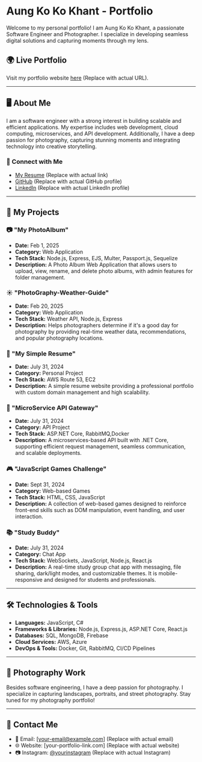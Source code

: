 # Aung Ko Ko Khant - Portfolio

Welcome to my personal portfolio! I am Aung Ko Ko Khant, a passionate Software Engineer and Photographer. I specialize in developing seamless digital solutions and capturing moments through my lens.

## 🌍 Live Portfolio
Visit my portfolio website [here](#) (Replace with actual URL).

---

## 🖥️ About Me

I am a software engineer with a strong interest in building scalable and efficient applications. My expertise includes web development, cloud computing, microservices, and API development. Additionally, I have a deep passion for photography, capturing stunning moments and integrating technology into creative storytelling.

### 🔗 Connect with Me
- [My Resume](#) (Replace with actual link)
- [GitHub](#) (Replace with actual GitHub profile)
- [LinkedIn](#) (Replace with actual LinkedIn profile)

---

## 🚀 My Projects

### 📷 "My PhotoAlbum"
- **Date:** Feb 1, 2025
- **Category:** Web Application
- **Tech Stack:** Node.js, Express, EJS, Multer, Passport.js, Sequelize
- **Description:** A Photo Album Web Application that allows users to upload, view, rename, and delete photo albums, with admin features for folder management.

### ☀️ "PhotoGraphy-Weather-Guide"
- **Date:** Feb 20, 2025
- **Category:** Web Application
- **Tech Stack:** Weather API, Node.js, Express
- **Description:** Helps photographers determine if it's a good day for photography by providing real-time weather data, recommendations, and popular photography locations.

### 📝 "My Simple Resume"
- **Date:** July 31, 2024
- **Category:** Personal Project
- **Tech Stack:** AWS Route 53, EC2
- **Description:** A simple resume website providing a professional portfolio with custom domain management and high scalability.

### 🔌 "MicroService API Gateway"
- **Date:** July 31, 2024
- **Category:** API Project
- **Tech Stack:** ASP.NET Core, RabbitMQ,Docker
- **Description:** A microservices-based API built with .NET Core, supporting efficient request management, seamless communication, and scalable deployments.

### 🎮 "JavaScript Games Challenge"
- **Date:** Sept 31, 2024
- **Category:** Web-based Games
- **Tech Stack:** HTML, CSS, JavaScript
- **Description:** A collection of web-based games designed to reinforce front-end skills such as DOM manipulation, event handling, and user interaction.

### 📚 "Study Buddy"
- **Date:** July 31, 2024
- **Category:** Chat App
- **Tech Stack:** WebSockets, JavaScript, Node.js, React.js
- **Description:** A real-time study group chat app with messaging, file sharing, dark/light modes, and customizable themes. It is mobile-responsive and designed for students and professionals.

---

## 🛠️ Technologies & Tools
- **Languages:** JavaScript, C#
- **Frameworks & Libraries:** Node.js, Express.js, ASP.NET Core, React.js
- **Databases:** SQL, MongoDB, Firebase
- **Cloud Services:** AWS, Azure
- **DevOps & Tools:** Docker, Git, RabbitMQ, CI/CD Pipelines

---

## 📸 Photography Work
Besides software engineering, I have a deep passion for photography. I specialize in capturing landscapes, portraits, and street photography. Stay tuned for my photography portfolio!

---

## 📩 Contact Me
- 📧 Email: [your-email@example.com] (Replace with actual email)
- 🌐 Website: [your-portfolio-link.com] (Replace with actual website)
- 📷 Instagram: [@yourinstagram](#) (Replace with actual Instagram)
